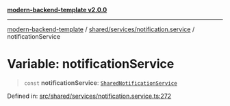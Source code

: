 [**modern-backend-template v2.0.0**](../../../../README.md)

***

[modern-backend-template](../../../../modules.md) / [shared/services/notification.service](../README.md) / notificationService

# Variable: notificationService

> `const` **notificationService**: [`SharedNotificationService`](../classes/SharedNotificationService.md)

Defined in: [src/shared/services/notification.service.ts:272](https://github.com/maemreyo/saas-4cus-nodejs/blob/2a5b3f3aa11335dfa561e80e1feabb8e6084261e/src/shared/services/notification.service.ts#L272)
